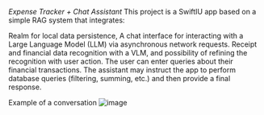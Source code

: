 *Expense Tracker + Chat Assistant*
This project is a SwiftIU app based on a simple RAG system that integrates:

Realm for local data persistence,
A chat interface for interacting with a Large Language Model (LLM) via asynchronous network requests.
Receipt and financial data recognition with a VLM, and possibility of refining the recognition with user action.
The user can enter queries about their financial transactions. The assistant may instruct the app to perform database queries (filtering, summing, etc.) and then provide a final response.


Example of a conversation
![image](https://github.com/user-attachments/assets/a668a4e8-5ddd-4532-9d64-159f90f65cd5)
